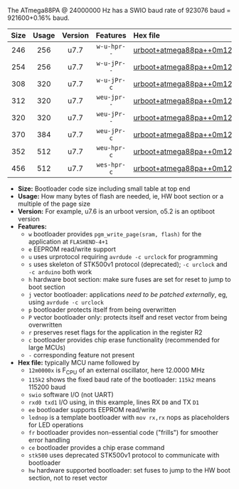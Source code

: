 The ATmega88PA @ 24000000 Hz has a SWIO baud rate of 923076 baud = 921600+0.16% baud.

|Size|Usage|Version|Features|Hex file|
|:-:|:-:|:-:|:-:|:--|
|246|256|u7.7|`w-u-hpr--`|[urboot+atmega88pa++0m1250x++++4k8_swio_rxd0_txd1_lednop_hw.hex](https://raw.githubusercontent.com/stefanrueger/urboot.hex/main/mcus/atmega88pa/external_oscillator/fcpu++0m1250_Hz/br++++4k8_bps/urboot+atmega88pa++0m1250x++++4k8_swio_rxd0_txd1_lednop_hw.hex)|
|254|256|u7.7|`w-u-jPr--`|[urboot+atmega88pa++0m1250x++++4k8_swio_rxd0_txd1.hex](https://raw.githubusercontent.com/stefanrueger/urboot.hex/main/mcus/atmega88pa/external_oscillator/fcpu++0m1250_Hz/br++++4k8_bps/urboot+atmega88pa++0m1250x++++4k8_swio_rxd0_txd1.hex)|
|308|320|u7.7|`w-u-jPr-c`|[urboot+atmega88pa++0m1250x++++4k8_swio_rxd0_txd1_lednop_fr_ce.hex](https://raw.githubusercontent.com/stefanrueger/urboot.hex/main/mcus/atmega88pa/external_oscillator/fcpu++0m1250_Hz/br++++4k8_bps/urboot+atmega88pa++0m1250x++++4k8_swio_rxd0_txd1_lednop_fr_ce.hex)|
|312|320|u7.7|`weu-jpr--`|[urboot+atmega88pa++0m1250x++++4k8_swio_rxd0_txd1_ee_lednop.hex](https://raw.githubusercontent.com/stefanrueger/urboot.hex/main/mcus/atmega88pa/external_oscillator/fcpu++0m1250_Hz/br++++4k8_bps/urboot+atmega88pa++0m1250x++++4k8_swio_rxd0_txd1_ee_lednop.hex)|
|320|320|u7.7|`weu-jPr--`|[urboot+atmega88pa++0m1250x++++4k8_swio_rxd0_txd1_ee.hex](https://raw.githubusercontent.com/stefanrueger/urboot.hex/main/mcus/atmega88pa/external_oscillator/fcpu++0m1250_Hz/br++++4k8_bps/urboot+atmega88pa++0m1250x++++4k8_swio_rxd0_txd1_ee.hex)|
|370|384|u7.7|`weu-jPr-c`|[urboot+atmega88pa++0m1250x++++4k8_swio_rxd0_txd1_ee_lednop_fr_ce.hex](https://raw.githubusercontent.com/stefanrueger/urboot.hex/main/mcus/atmega88pa/external_oscillator/fcpu++0m1250_Hz/br++++4k8_bps/urboot+atmega88pa++0m1250x++++4k8_swio_rxd0_txd1_ee_lednop_fr_ce.hex)|
|352|512|u7.7|`weu-hpr-c`|[urboot+atmega88pa++0m1250x++++4k8_swio_rxd0_txd1_ee_lednop_fr_ce_hw.hex](https://raw.githubusercontent.com/stefanrueger/urboot.hex/main/mcus/atmega88pa/external_oscillator/fcpu++0m1250_Hz/br++++4k8_bps/urboot+atmega88pa++0m1250x++++4k8_swio_rxd0_txd1_ee_lednop_fr_ce_hw.hex)|
|456|512|u7.7|`wes-hpr-c`|[urboot+atmega88pa++0m1250x++++4k8_swio_rxd0_txd1_ee_lednop_fr_ce_stk500_hw.hex](https://raw.githubusercontent.com/stefanrueger/urboot.hex/main/mcus/atmega88pa/external_oscillator/fcpu++0m1250_Hz/br++++4k8_bps/urboot+atmega88pa++0m1250x++++4k8_swio_rxd0_txd1_ee_lednop_fr_ce_stk500_hw.hex)|

- **Size:** Bootloader code size including small table at top end
- **Usage:** How many bytes of flash are needed, ie, HW boot section or a multiple of the page size
- **Version:** For example, u7.6 is an urboot version, o5.2 is an optiboot version
- **Features:**
  + `w` bootloader provides `pgm_write_page(sram, flash)` for the application at `FLASHEND-4+1`
  + `e` EEPROM read/write support
  + `u` uses urprotocol requiring `avrdude -c urclock` for programming
  + `s` uses skeleton of STK500v1 protocol (deprecated); `-c urclock` and `-c arduino` both work
  + `h` hardware boot section: make sure fuses are set for reset to jump to boot section
  + `j` vector bootloader: applications *need to be patched externally*, eg, using `avrdude -c urclock`
  + `p` bootloader protects itself from being overwritten
  + `P` vector bootloader only: protects itself and reset vector from being overwritten
  + `r` preserves reset flags for the application in the register R2
  + `c` bootloader provides chip erase functionality (recommended for large MCUs)
  + `-` corresponding feature not present
- **Hex file:** typically MCU name followed by
  + `12m0000x` is F<sub>CPU</sub> of an external oscillator, here 12.0000 MHz
  + `115k2` shows the fixed baud rate of the bootloader: `115k2` means 115200 baud
  + `swio` software I/O (not UART)
  + `rxd0 txd1` I/O using, in this example, lines RX `D0` and TX `D1`
  + `ee` bootloader supports EEPROM read/write
  + `lednop` is a template bootloader with `mov rx,rx` nops as placeholders for LED operations
  + `fr` bootloader provides non-essential code ("frills") for smoother error handling
  + `ce` bootloader provides a chip erase command
  + `stk500` uses deprecated STK500v1 protocol to communicate with bootloader
  + `hw` hardware supported bootloader: set fuses to jump to the HW boot section, not to reset vector
